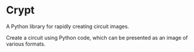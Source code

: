 # Crypt

A Python library for rapidly creating circuit images.

Create a circuit using Python code, which can be presented as an image of various formats.